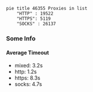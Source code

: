 
```mermaid
pie title 46355 Proxies in list
    "HTTP" : 19522
    "HTTPS": 5119
    "SOCKS" : 26137
```

### Some Info
#### Average Timeout

- mixed: 3.2s
- http: 1.2s
- https: 8.3s
- socks: 4.7s
